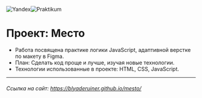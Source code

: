 ![Yandex](https://yastatic.net/q/logoaas/v2/%D0%AF%D0%BD%D0%B4%D0%B5%D0%BA%D1%81.svg?circle=black&color=000&first=white)![Praktikum](https://yastatic.net/q/logoaas/v2/%D0%9F%D1%80%D0%B0%D0%BA%D1%82%D0%B8%D0%BA%D1%83%D0%BC.svg?color=000)

# Проект: Место

* Работа посвящена практике логики JavaScript, адаптивной верстке по макету в Figma.
* План: Сделать код проще и лучше, изучая новые технологии.
* Технологии использованные в проекте: HTML, CSS, JavaScript.

___
###### Ссылка на сайт: https://blyaderuiner.github.io/mesto/
